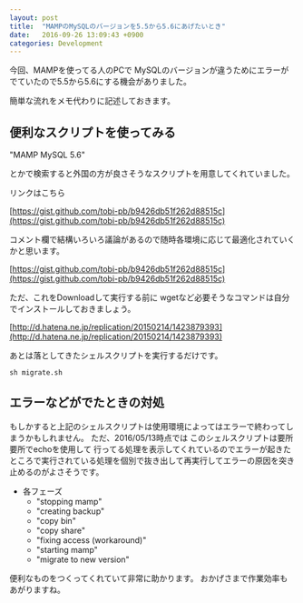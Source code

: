 ```yaml
---
layout: post
title:  "MAMPのMySQLのバージョンを5.5から5.6にあげたいとき"
date:   2016-09-26 13:09:43 +0900
categories: Development
---
```


今回、MAMPを使ってる人のPCで
MySQLのバージョンが違うためにエラーがでていたので5.5から5.6にする機会がありました。

簡単な流れをメモ代わりに記述しておきます。

## 便利なスクリプトを使ってみる

"MAMP MySQL 5.6"

とかで検索すると外国の方が良さそうなスクリプトを用意してくれていました。

リンクはこちら

[https://gist.github.com/tobi-pb/b9426db51f262d88515c](https://gist.github.com/tobi-pb/b9426db51f262d88515c)

コメント欄で結構いろいろ議論があるので随時各環境に応じて最適化されていくかと思います。

[https://gist.github.com/tobi-pb/b9426db51f262d88515c](https://gist.github.com/tobi-pb/b9426db51f262d88515c)


ただ、これをDownloadして実行する前に
wgetなど必要そうなコマンドは自分でインストールしておきましょう。


[http://d.hatena.ne.jp/replication/20150214/1423879393](http://d.hatena.ne.jp/replication/20150214/1423879393)


あとは落としてきたシェルスクリプトを実行するだけです。

```
sh migrate.sh
```

## エラーなどがでたときの対処

もしかすると上記のシェルスクリプトは使用環境によってはエラーで終わってしまうかもしれません。
ただ、2016/05/13時点では
このシェルスクリプトは要所要所でechoを使用して
行ってる処理を表示してくれているのでエラーが起きたところで実行されている処理を個別で抜き出して再実行してエラーの原因を突き止めるのがよさそうです。

- 各フェーズ
    - "stopping mamp"
    - "creating backup"
    - "copy bin"
    - "copy share"
    - "fixing access (workaround)"
    - "starting mamp"
    - "migrate to new version"

便利なものをつくってくれていて非常に助かります。
おかげさまで作業効率もあがりますね。
